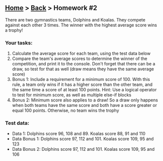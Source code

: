 ## [Home](../../../README.md) > [Back](../lesson.md) > Homework #2

There are two gymnastics teams, Dolphins and Koalas. They compete against each other 3 times. The winner with the highest average score wins a trophy!

### Your tasks:

1. Calculate the average score for each team, using the test data below
2. Compare the team's average scores to determine the winner of the competition, and print it to the console. Don't forget that there can be a draw, so test for that as well (draw means they have the same average score)
3. Bonus 1: Include a requirement for a minimum score of 100. With this rule, a team only wins if it has a higher score than the other team, and the same time a score of at least 100 points. Hint: Use a logical operator to test for minimum score, as well as multiple else-if blocks
4. Bonus 2: Minimum score also applies to a draw! So a draw only happens when both teams have the same score and both have a score greater or equal 100 points. Otherwise, no team wins the trophy

### Test data:

- Data 1: Dolphins score 96, 108 and 89. Koalas score 88, 91 and 110
- Data Bonus 1: Dolphins score 97, 112 and 101. Koalas score 109, 95 and 123
- Data Bonus 2: Dolphins score 97, 112 and 101. Koalas score 109, 95 and 106

